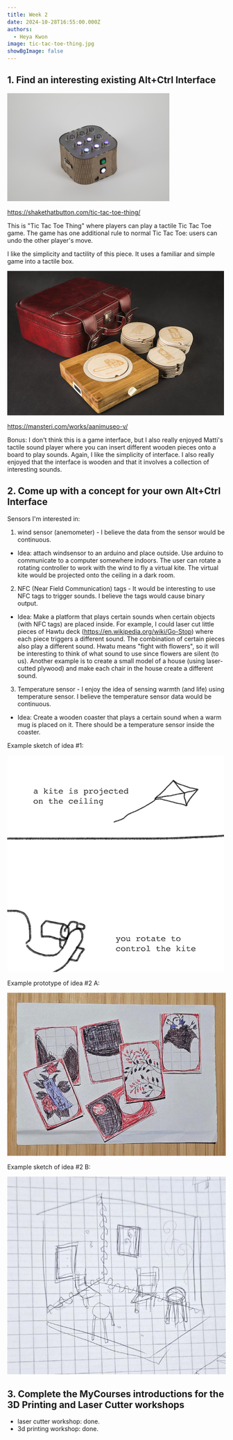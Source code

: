 ```yaml
---
title: Week 2
date: 2024-10-28T16:55:00.000Z
authors:
  - Heya Kwon
image: tic-tac-toe-thing.jpg
showBgImage: false
---
```

## 1. Find an interesting existing Alt+Ctrl Interface

![Tic Tac Toe Thing](tic-tac-toe-thing.jpg "Tic Tac Toe Thing")

https://shakethatbutton.com/tic-tac-toe-thing/

This is "Tic Tac Toe Thing" where players can play a tactile Tic Tac Toe game. The game has one additional rule to normal Tic Tac Toe: users can undo the other player's move. 

I like the simplicity and tactility of this piece. It uses a familiar and simple game into a tactile box.

![Sound Museum](featured.jpg)

https://mansteri.com/works/aanimuseo-v/

Bonus: I don't think this is a game interface, but I also really enjoyed Matti's tactile sound player where you can insert different wooden pieces onto a board to play sounds. Again, I like the simplicity of interface. I also really enjoyed that the interface is wooden and that it involves a collection of interesting sounds.

## 2. Come up with a concept for your own Alt+Ctrl Interface

Sensors I'm interested in:

1. wind sensor (anemometer) - I believe the data from the sensor would be continuous.

* Idea: attach windsensor to an arduino and place outside. Use arduino to communicate to a computer somewhere indoors. The user can rotate a rotating controller to work with the wind to fly a virtual kite. The virtual kite would be projected onto the ceiling in a dark room.

2. NFC (Near Field Communication) tags - It would be interesting to use NFC tags to trigger sounds. I believe the tags would cause binary output. 

* Idea: Make a platform that plays certain sounds when certain objects (with NFC tags) are placed inside. For example, I could laser cut little pieces of Hawtu deck (https://en.wikipedia.org/wiki/Go-Stop) where each piece triggers a different sound. The combination of certain pieces also play a different sound. Hwatu means "fight with flowers", so it will be interesting to think of what sound to use since flowers are silent (to us). Another example is to create a small model of a house (using laser-cutted plywood) and make each chair in the house create a different sound.

3. Temperature sensor - I enjoy the idea of sensing warmth (and life) using temperature sensor. I believe the temperature sensor data would be continuous.

* Idea: Create a wooden coaster that plays a certain sound when a warm mug is placed on it. There should be a temperature sensor inside the coaster.

Example sketch of idea #1:

![](kite-sketch.png)

Example prototype of idea #2 A:

![Hwatu prototype](signal-2024-11-04-083839.jpeg)

Example sketch of idea #2 B:

![House Chair  prototype](signal-2024-11-07-132042.jpeg)

## 3. Complete the MyCourses introductions for the 3D Printing and Laser Cutter workshops

* laser cutter workshop: done.
* 3d printing workshop: done.
